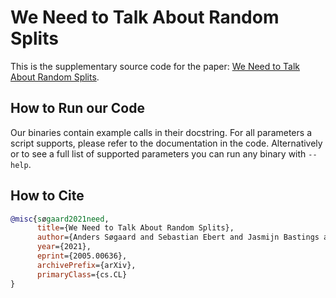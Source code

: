 # We Need to Talk About Random Splits

This is the supplementary source code for the paper:
[We Need to Talk About Random Splits](https://arxiv.org/abs/2005.00636).


## How to Run our Code

Our binaries contain example calls in their docstring. For all parameters a
script supports, please refer to the documentation in the code. Alternatively or
to see a full list of supported parameters you can run any binary with `--help`.

## How to Cite

```bibtex
@misc{søgaard2021need,
      title={We Need to Talk About Random Splits},
      author={Anders Søgaard and Sebastian Ebert and Jasmijn Bastings and Katja Filippova},
      year={2021},
      eprint={2005.00636},
      archivePrefix={arXiv},
      primaryClass={cs.CL}
}
```
